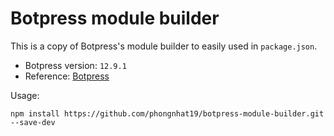# Botpress module builder
This is a copy of Botpress's module builder to easily used in `package.json`.

- Botpress version: `12.9.1`
- Reference: [Botpress](https://github.com/botpress/botpress/tree/v12.9.1/build/module-builder)

Usage:
```
npm install https://github.com/phongnhat19/botpress-module-builder.git --save-dev
```